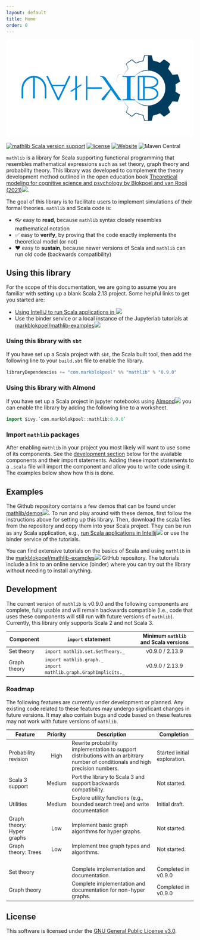 ```yaml
---
layout: default
title: Home
order: 0
---
```


![mathlib](assets/mathlib-logo-full.png)

[![mathlib Scala version support](https://index.scala-lang.org/markblokpoel/mathlib/mathlib/latest.svg)](https://index.scala-lang.org/markblokpoel/mathlib/mathlib)
[![license](https://img.shields.io/badge/license-%20GPL--3.0-blue)](https://github.com/markblokpoel/mathlib/blob/master/LICENSE)
[![Website](https://img.shields.io/website?url=https%3A%2F%2Fwww.markblokpoel.com%2Fmathlib)](https://www.markblokpoel.com/mathlib)
![Maven Central](https://img.shields.io/maven-central/v/com.markblokpoel/mathlib_2.13)

```mathlib``` is a library for Scala supporting functional programming that resembles
mathematical expressions such as set theory, graph theory and probability theory.
This library was developed to complement the theory development method outlined
in the open education book [Theoretical modeling for cognitive science and psychology by
Blokpoel and van Rooij (2021)<img style="height: 1rem;" src="{{site.baseurl}}/assets/open-in-new-black.png" />](https://computationalcognitivescience.github.io/lovelace/).

The goal of this library is to facilitate users to implement simulations of their formal theories. ```mathlib``` and Scala code is:

* 👓 easy to **read**, because ```mathlib``` syntax closely resembles mathematical notation
* ✅ easy to **verify**, by proving that the code exactly implements the theoretical model (or not)
* ❤️ easy to **sustain**, because newer versions of Scala and ```mathlib``` can run old code (backwards compatibility)

## Using this library

For the scope of this documentation, we are going to assume you are familiar with setting up a blank Scala 2.13 project.
Some helpful links to get you started are:

* [Using IntelliJ to run Scala applications in
<img style="height: 1rem;" src="{{site.baseurl}}/assets/open-in-new-black.png" />](https://www.jetbrains.com/help/idea/run-debug-and-test-scala.html#run_scala_app)
* Use the binder service or a local instance of the Jupyterlab tutorials at [markblokpoel/mathlib-examples<img style="height: 1rem;" src="{{site.baseurl}}/assets/open-in-new-black.png" />](https://github.com/markblokpoel/mathlib-examples)

### Using this library with ```sbt```
If you have set up a Scala project with ```sbt```, the Scala built tool, then add the following line to your
```build.sbt``` file to enable the library. 

```scala
libraryDependencies += "com.markblokpoel" %% "mathlib" % "0.9.0"
```

### Using this library with Almond
If you have set up a Scala project in jupyter notebooks using [Almond<img style="height: 1rem;" src="{{site.baseurl}}/assets/open-in-new-black.png" />](https://almond.sh/) you can enable the library by
adding the following line to a worksheet. 

```scala
import $ivy.`com.markblokpoel::mathlib:0.9.0`
```

### Import ```mathlib``` packages

After enabling ```mathlib``` in your project you most likely will want to use some of its components. See the 
[development section](#development) below for the available components and their import statements. Adding these
import statements to a ```.scala``` file will import the component and allow you to write code using it. The examples
below show how this is done.

## Examples

The Github repository contains a few demos that can be found under
[mathlib/demos<img style="height: 1rem;" src="{{site.baseurl}}/assets/open-in-new-black.png" />](https://github.com/markblokpoel/mathlib/tree/main/src/main/scala/mathlib/demos). To run and play around
with these demos, first follow the instructions above for setting up this library. Then, download the scala files from
the repository and copy them into your Scala project. They can be run as any Scala application, e.g., [run Scala applications in 
Intellij<img style="height: 1rem;" src="{{site.baseurl}}/assets/open-in-new-black.png" />](https://www.jetbrains.com/help/idea/run-debug-and-test-scala.html#run_scala_app) or use the binder service of
the tutorials.

You can find extensive tutorials on the basics of Scala and using ```mathlib``` in the 
[markblokpoel/mathlib-examples<img style="height: 1rem;" src="{{site.baseurl}}/assets/open-in-new-black.png" />](https://github.com/markblokpoel/mathlib-examples) GitHub repository. The tutorials
include a link to an online service (binder) where you can try out the library without needing to install anything.

## Development

The current version of ```mathlib``` is v0.9.0 and the following components are complete, fully usable and will remain 
backwards compatible (i.e., code that uses these components will still run with future versions of ```mathlib```).
Currently, this library only supports Scala 2 and not Scala 3.

| Component | ```import``` statement | Minimum ```mathlib``` and Scala versions |
|--|--|:--:|
| Set theory | ```import mathlib.set.SetTheory._``` | v0.9.0 / 2.13.9 |
| Graph theory | ```import mathlib.graph._```<br/> ```import mathlib.graph.GraphImplicits._``` | v0.9.0 / 2.13.9 |

### Roadmap

The following features are currently under development or planned. Any existing code related to these features may
undergo significant changes in future versions. It may also contain bugs and code based on these features may not
work with future versions of ```mathlib```.

| Feature | Priority | Description | Completion |
|--|:--:|--|--|
| Probability revision | High | Rewrite probability implementation to support distributions with an arbitrary number of conditionals and high precision numbers. | Started initial exploration. |
| Scala 3 support | Medium | Port the library to Scala 3 and support backwards compatibility. | Not started. |
| Utilities | Medium | Explore utility functions (e.g., bounded search tree) and write documentation | Initial draft. |
| Graph theory: Hyper graphs | Low | Implement basic graph algorithms for hyper graphs. | Not started. |
| Graph theory: Trees | Low | Implement tree graph types and algorithms. | Not started. |
|&nbsp;|&nbsp;|&nbsp;|&nbsp;|
| Set theory | | Complete implementation and documentation. | Completed in v0.9.0 |
| Graph theory | | Complete implementation and documentation for non-hyper graphs. | Completed in v0.9.0 |


## License

This software is licensed under the [GNU General Public License v3.0](LICENSE).
